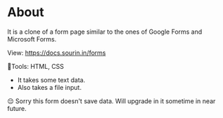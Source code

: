 # About
It is a clone of a form page similar to the ones of Google Forms and Microsoft Forms.

View: https://docs.sourin.in/forms

🔨Tools: HTML, CSS

- It takes some text data.
- Also takes a file input.

😔 Sorry this form doesn't save data. Will upgrade in it sometime in near future.
